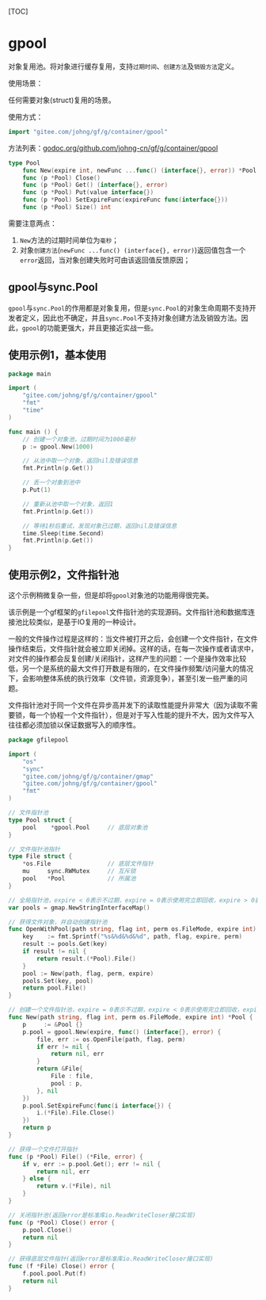 [TOC]

# gpool

对象复用池。将对象进行缓存复用，支持`过期时间`、`创建方法`及`销毁方法`定义。


使用场景：

任何需要对象(struct)复用的场景。

使用方式：
```go
import "gitee.com/johng/gf/g/container/gpool"
```

方法列表：[godoc.org/github.com/johng-cn/gf/g/container/gpool](https://godoc.org/github.com/johng-cn/gf/g/container/gpool)

```go
type Pool
    func New(expire int, newFunc ...func() (interface{}, error)) *Pool
    func (p *Pool) Close()
    func (p *Pool) Get() (interface{}, error)
    func (p *Pool) Put(value interface{})
    func (p *Pool) SetExpireFunc(expireFunc func(interface{}))
    func (p *Pool) Size() int
```
需要注意两点：
1. `New`方法的过期时间单位为`毫秒`；
1. 对象`创建方法`(`newFunc ...func() (interface{}, error)`)返回值包含一个`error`返回，当对象创建失败时可由该返回值反馈原因；


## gpool与sync.Pool

`gpool`与`sync.Pool`的作用都是对象复用，但是`sync.Pool`的对象生命周期不支持开发者定义，因此也不确定，并且`sync.Pool`不支持对象创建方法及销毁方法。因此，`gpool`的功能更强大，并且更接近实战一些。

## 使用示例1，基本使用

```go
package main

import (
    "gitee.com/johng/gf/g/container/gpool"
    "fmt"
    "time"
)

func main () {
    // 创建一个对象池，过期时间为1000毫秒
    p := gpool.New(1000)

    // 从池中取一个对象，返回nil及错误信息
    fmt.Println(p.Get())

    // 丢一个对象到池中
    p.Put(1)

    // 重新从池中取一个对象，返回1
    fmt.Println(p.Get())

    // 等待1秒后重试，发现对象已过期，返回nil及错误信息
    time.Sleep(time.Second)
    fmt.Println(p.Get())
}
```


## 使用示例2，文件指针池

这个示例稍微复杂一些，但是却将`gpool`对象池的功能用得很完美。

该示例是一个gf框架的`gfilepool`文件指针池的实现源码。文件指针池和数据库连接池比较类似，是基于IO复用的一种设计。

一般的文件操作过程是这样的：当文件被打开之后，会创建一个文件指针，在文件操作结束后，文件指针就会被立即关闭掉。这样的话，在每一次操作或者请求中，对文件的操作都会反复创建/关闭指针，这样产生的问题：一个是操作效率比较低，另一个是系统的最大文件打开数是有限的，在文件操作频繁/访问量大的情况下，会影响整体系统的执行效率（文件锁，资源竞争），甚至引发一些严重的问题。

文件指针池对于同一个文件在异步高并发下的读取性能提升非常大（因为读取不需要锁，每一个协程一个文件指针），但是对于写入性能的提升不大，因为文件写入往往都必须加锁以保证数据写入的顺序性。

```go
package gfilepool

import (
    "os"
    "sync"
    "gitee.com/johng/gf/g/container/gmap"
    "gitee.com/johng/gf/g/container/gpool"
    "fmt"
)

// 文件指针池
type Pool struct {
    pool    *gpool.Pool     // 底层对象池
}

// 文件指针池指针
type File struct {
    *os.File                // 底层文件指针
    mu     sync.RWMutex     // 互斥锁
    pool   *Pool            // 所属池
}

// 全局指针池，expire < 0表示不过期，expire = 0表示使用完立即回收，expire > 0表示超时回收
var pools = gmap.NewStringInterfaceMap()

// 获得文件对象，并自动创建指针池
func OpenWithPool(path string, flag int, perm os.FileMode, expire int) (*File, error) {
    key    := fmt.Sprintf("%s&%d&%d&%d", path, flag, expire, perm)
    result := pools.Get(key)
    if result != nil {
        return result.(*Pool).File()
    }
    pool := New(path, flag, perm, expire)
    pools.Set(key, pool)
    return pool.File()
}

// 创建一个文件指针池，expire = 0表示不过期，expire < 0表示使用完立即回收，expire > 0表示超时回收
func New(path string, flag int, perm os.FileMode, expire int) *Pool {
    p     := &Pool {}
    p.pool = gpool.New(expire, func() (interface{}, error) {
        file, err := os.OpenFile(path, flag, perm)
        if err != nil {
            return nil, err
        }
        return &File{
            File : file,
            pool : p,
        }, nil
    })
    p.pool.SetExpireFunc(func(i interface{}) {
        i.(*File).File.Close()
    })
    return p
}

// 获得一个文件打开指针
func (p *Pool) File() (*File, error) {
    if v, err := p.pool.Get(); err != nil {
        return nil, err
    } else {
        return v.(*File), nil
    }
}

// 关闭指针池(返回error是标准库io.ReadWriteCloser接口实现)
func (p *Pool) Close() error {
    p.pool.Close()
    return nil
}

// 获得底层文件指针(返回error是标准库io.ReadWriteCloser接口实现)
func (f *File) Close() error {
    f.pool.pool.Put(f)
    return nil
}
```



